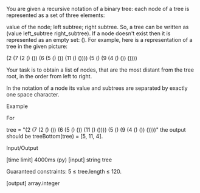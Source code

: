 You are given a recursive notation of a binary tree: each node of a tree is represented as a set of three elements:

value of the node;
left subtree;
right subtree.
So, a tree can be written as (value left_subtree right_subtree). If a node doesn't exist then it is represented as an empty set: (). For example, here is a representation of a tree in the given picture:

(2 (7 (2 () ()) (6 (5 () ()) (11 () ()))) (5 () (9 (4 () ()) ())))


Your task is to obtain a list of nodes, that are the most distant from the tree root, in the order from left to right.

In the notation of a node its value and subtrees are separated by exactly one space character.

Example

For

tree = "(2 (7 (2 () ()) (6 (5 () ()) (11 () ()))) (5 () (9 (4 () ()) ())))"
the output should be
treeBottom(tree) = [5, 11, 4].

Input/Output

[time limit] 4000ms (py)
[input] string tree

Guaranteed constraints:
5 ≤ tree.length ≤ 120.

[output] array.integer
